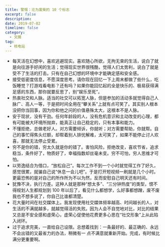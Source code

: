 ```yaml
---
title: 警惕：沦为废柴的 10 个标志
excerpt: false
description: 
date: 2019-07-02
timeline: false
category:
  - 文摘
tag:
  - 核电站
---
```


- 每天活在幻想中，喜欢逃避现实。喜欢随心所欲，无拘无束的生活，说白了就是向往游手好闲的生活；觉得现实世界很残酷，觉得人们太势利，说白了就是受不了生活的打击。只有在自己幻想的环境中才能确定感和安全感。
- 接受低密度信息，不愿深度思考。请你现在回忆一下上周末都做了些什么，吃饭睡觉？打游戏看电影？还有吗？如果你能回忆起的全是快乐的、极易获得满足感的东西，那你就要反思了，别“娱乐至死”。
- 热衷社交和人脉。适当的社交可以拓宽人脉，但是参加的活动多就觉得自己人脉广、高人一等，于是把时间全用在“攀关系”上就有点可笑了。其实别人根本没把你当回事，因为你和他之问的价值悬殊太大，这根本不是人脉。
- 安于现状，没有干劲。任何年龄段的人，没有危机意识和主动改变的心理，都有可能被大环境所抛弃，能真正让自己稳定的，只有本事和能力。
- 不懂拒绝，总做老好人。对方需要倾诉，你就听；对方需要帮助，你就帮。自己的事忙得焦头烂额，却帮着别人排忧解难，太可笑了，如果不能停止讨人欢喜，那就无法停止受累。
- 穷不是你的错，穷太久就是你的错了。害怕风险，拒绝改变，喜欢节省，追求稳当，条件好了，物质好了，幸福指数却丝毫未变。穷不可怕，穷人思维才可怕。
- 以劳逸结合为借口，“放松自己”。每次工作不到一个小时就觉得工作了好久，感觉很累，就骗自己说“休息一会儿吧”。于是打开短视频一刷就是几个小时。更最恐怖的是对自己的所作所为不以为然，反而安慰自己明天还有时间。
- 犹豫不决，执行力差。这种人就是那种“想太多”、“三分钟热度”的类型，恨不得规划人生都规划到 100 年以后了，看见什么都想学，么好事都想蹭，废不废我也不想多说了，你自己比谁都清楚。
- 花大量时间在社交媒体上。我发现使用社交媒体频率越高、时间越长的人，对生活的不满就越多，就越觉得活的失败。因为人会不自觉地对比，对比的结果又总是不安全感和虛荣心，虚荣心促使他花费更多心思在“社交形象”上从此陷入闭环。
- 过于追求完美，一直给自己设限。总想着找到：一条最好的、最正确的、永远不会出错的又最省力的办法，稍微有一 点不满意就重新开始。完成，有时候比满分更重要啊。